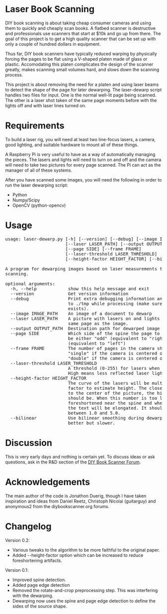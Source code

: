 # Laser Book Scanning

DIY book scanning is about taking cheap consumer cameras and using
them to quickly and cheaply scan books. A flatbed scanner is
destructive and professionals use scanners that start at $10k and go
up from there. The goal of this project is to get a high quality
scanner that can be set up with only a couple of hundred dollars in
equipment.

Thus far, DIY book scanners have typically reduced warping by
physically forcing the pages to be flat using a V-shaped platen made
of glass or plastic. Accomodating this platen complicates the design
of the scanner greatly, makes scanning small volumes hard, and slows
down the scanning process.

This project is about removing the need for a platen and using laser
beams to detect the shape of the page for later dewarping. The
laser-dewarp script handles two files for input. One is the normal
well-lit page being scanned. The other is a laser shot taken of the
same page moments before with the lights off and with laser lines
turned on.

# Requirements

To build a laser rig, you will need at least two line-focus lasers, a
camera, good lighting, and suitable hardware to mount all of these
things.

A Raspberry Pi is very useful to have as a way of automatically
managing the pieces. The lasers and lights will need to turn on and
off and the camera will need to take two pictures for every page
scanned. The Pi can act as the manager of all of these systems.

After you have scanned some images, you will need the following in
order to run the laser dewarping script:

* Python
* Numpy/Scipy
* OpenCV (python-opencv)

# Usage

<pre>
usage: laser-dewarp.py [-h] [--version] [--debug] [--image IMAGE_PATH]
                       [--laser LASER_PATH] [--output OUTPUT_PATH]
                       [--page SIDE] [--frame FRAME]
                       [--laser-threshold LASER_THRESHOLD]
                       [--height-factor HEIGHT_FACTOR] [--bilinear]

A program for dewarping images based on laser measurements taken during
scanning.

optional arguments:
  -h, --help            show this help message and exit
  --version             Get version information
  --debug               Print extra debugging information and output pictures
                        to ./tmp while processing (make sure this directory
                        exists).
  --image IMAGE_PATH    An image of a document to dewarp
  --laser LASER_PATH    A picture with lasers on and lights out taken of the
                        same page as the image.
  --output OUTPUT_PATH  Destination path for dewarped image
  --page SIDE           Which side of the spine the page to dewarp is at. Can
                        be either "odd" (equivalent to "right") or "even"
                        (equivalent to "left")
  --frame FRAME         The number of pages in the camera shot. Either
                        "single" if the camera is centered on just one page or
                        "double" if the camera is centered on the spine
  --laser-threshold LASER_THRESHOLD
                        A threshold (0-255) for lasers when calculating warp.
                        High means less reflected laser light will be counted.
  --height-factor HEIGHT_FACTOR
                        The curve of the lasers will be multiplied by this
                        factor to estimate height. The closer the lasers are
                        to the center of the picture, the higher this number
                        should be. When this number is too low, text will be
                        foreshortened near the spine and when it is too high,
                        the text will be elongated. It should normally be
                        between 1.0 and 5.0.
  --bilinear            Use bilinear smoothing during dewarping which is
                        better but slower.
</pre>

# Discussion

This is very early days and nothing is certain yet. To discuss ideas
or ask questions, ask in the R&D section of the [DIY Book Scanner
Forum](http://www.diybookscanner.org/forum).

# Acknowledgements

The main author of the code is Jonathon Duerig, though I have taken
inspiration and ideas from Daniel Reetz, Christoph Nicolai (guitarguy)
and anonymous2 from the diybookscanner.org forums.

# Changelog

Version 0.2:

* Various tweaks to the algorithm to be more faithful to the original paper.
* Added --height-factor option which can be increased to reduce
  foreshortening artifacts.

Version 0.1:

* Improved spine detection.
* Added page edge detection
* Removed the rotate-and-crop preprocessing step. This was interfering
  with the dewarping.
* Dewarping now uses the spine and page edge detection to define the
  sides of the source shape.
